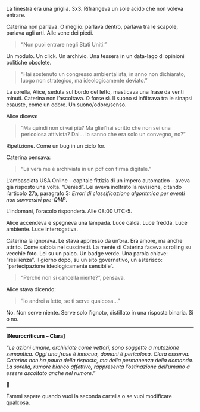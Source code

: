 
La finestra era una griglia. 3x3. Rifrangeva un sole acido che non voleva entrare.

Caterina non parlava. O meglio: parlava dentro, parlava tra le scapole, parlava agli arti. Alle vene dei piedi.

> “Non puoi entrare negli Stati Uniti.”

Un modulo. Un click. Un archivio. Una tessera in un data-lago di opinioni politiche obsolete.

> “Hai sostenuto un congresso ambientalista, in anno non dichiarato, luogo non strategico, ma ideologicamente deviato.”

La sorella, Alice, seduta sul bordo del letto, masticava una frase da venti minuti. Caterina non l’ascoltava. O forse sì. Il suono si infiltrava tra le sinapsi esauste, come un odore. Un suono/odore/senso.

Alice diceva:

> “Ma quindi non ci vai più? Ma gliel’hai scritto che non sei una pericolosa attivista? Dai... lo sanno che era solo un convegno, no?”

Ripetizione. Come un bug in un ciclo for.

Caterina pensava:

> “La vera me è archiviata in un pdf con firma digitale.”

L’ambasciata USA Online – capitale fittizia di un impero automatico – aveva già risposto una volta. “Denied”. Lei aveva inoltrato la revisione, citando l’articolo 27a, paragrafo 3: *Errori di classificazione algoritmica per eventi non sovversivi pre-QMP*.

L’indomani, l’oracolo risponderà. Alle 08:00 UTC-5.

Alice accendeva e spegneva una lampada. Luce calda. Luce fredda. Luce ambiente. Luce interrogativa.

Caterina la ignorava. Le stava appresso da un’ora. Era amore, ma anche attrito. Come sabbia nei cuscinetti.
La mente di Caterina faceva scrolling su vecchie foto. Lei su un palco. Un badge verde. Una parola chiave: “resilienza”. Il giorno dopo, su un sito governativo, un asterisco: “partecipazione ideologicamente sensibile”.

> “Perché non si cancella niente?”, pensava.

Alice stava dicendo:

> “Io andrei a letto, se ti serve qualcosa...”

No. Non serve niente. Serve solo l’ignoto, distillato in una risposta binaria.
Sì o no.

---

**\[Neurocriticum – Clara]**

*“Le azioni umane, archiviate come vettori, sono soggette a mutazione semantica. Oggi una frase è innocua, domani è pericolosa. Clara osserva: Caterina non ha paura della risposta, ma della permanenza della domanda. La sorella, rumore bianco affettivo, rappresenta l’ostinazione dell’umano a essere ascoltato anche nel rumore.”*

🛑

Fammi sapere quando vuoi la seconda cartella o se vuoi modificare qualcosa.
